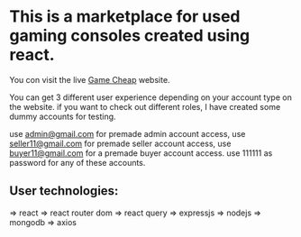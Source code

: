 # This is a marketplace for used gaming consoles created using react.

You con visit the live [Game Cheap](https://gamecheap-bd.web.app/) website.

You can get 3 different user experience depending on your account type on the website.
if you want to check out different roles, I have created some dummy accounts for testing.

use admin@gmail.com for premade admin account access,
use seller11@gmail.com for premade seller account access,
use buyer11@gmail.com for a premade buyer account access.
use 111111 as password for any of these accounts.

## User technologies:
=> react
=> react router dom
=> react query
=> expressjs
=> nodejs
=> mongodb
=> axios

